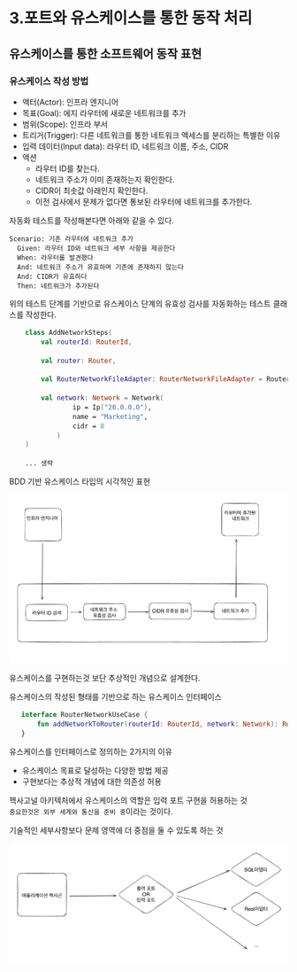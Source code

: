

# 3.포트와 유스케이스를 통한 동작 처리

## 유스케이스를 통한 소프트웨어 동작 표현

### 유스케이스 작성 방법
- 액터(Actor): 인프라 엔지니어
- 목표(Goal): 에지 라우터에 새로운 네트워크를 추가
- 범위(Scope): 인프라 부서
- 트리거(Trigger): 다른 네트워크를 통한 네트워크 액세스를 분리하는 특별한 이유
- 입력 데이터(Input data): 라우터 ID, 네트워크 이름, 주소, CIDR
- 액션
  - 라우터 ID를 찾는다.
  - 네트워크 주소가 이미 존재하는지 확인한다.
  - CIDR이 최솟값 아래인지 확인한다.
  - 이전 검사에서 문제가 없다면 통보된 라우터에 네트워크를 추가한다.

자동화 테스트를 작성해본다면 아래와 같을 수 있다.
```text
Scenario: 기존 라우터에 네트워크 추가
  Given: 라우터 ID와 네트워크 세부 사항을 제공한다
  When: 라우터를 발견했다
  And: 네트워크 주소가 유효하며 기존에 존재하지 않는다
  And: CIDR가 유효하다
  Then: 네트워크가 추가된다
```

위의 테스트 단계를 기반으로 유스케이스 단계의 유효성 검사를 자동화하는 테스트 클래스를 작성한다.

```kotlin
    class AddNetworkSteps(
        val routerId: RouterId,
        
        val router: Router,
        
        val RouterNetworkFileAdapter: RouterNetworkFileAdapter = RouterNetworkFileAdapter.instance,
        
        val network: Network = Network(
                ip = Ip("20.0.0.0"),
                name = "Marketing",
                cidr = 8
            )
    )
    
    ... 생략 
```

BDD 기반 유스케이스 타입의 시각적인 표현

 ![BDD_기반_유스케이스_타입](images/chap3/bdd_usecase.png)
    
유스케이스를 구현하는것 보단 추상적인 개념으로 설계한다.

유스케이스의 작성된 형태를 기반으로 하는 유스케이스 인터페이스
```kotlin
   interface RouterNetworkUseCase {
       fun addNetworkToRouter(routerId: RouterId, network: Network): Router
   }
```

유스케이스를 인터페이스로 정의하는 2가지의 이유
- 유스케이스 목표로 달성하는 다양한 방법 제공
- 구현보다는 추상적 개념에 대한 의존성 허용

헥사고널 아키텍처에서 유스케이스의 역할은 입력 포트 구현을 허용하는 것 <br>
`중요한것은 외부 세계와 통신을 준비 중`이라는 것이다.

기술적인 세부사항보다 문제 영역에 더 중점을 둘 수 있도록 하는 것 

![포트_어뎁터_구조](images/chap3/port_and_adapter.png)


